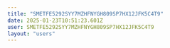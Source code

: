 ```yaml
---
title: "SMETFE5292SYY7MZHFNYGH809SP7HX12JFK5C4T9"
date: 2025-01-23T10:51:23.601Z
user: SMETFE5292SYY7MZHFNYGH809SP7HX12JFK5C4T9
layout: "users"
---
```

    
